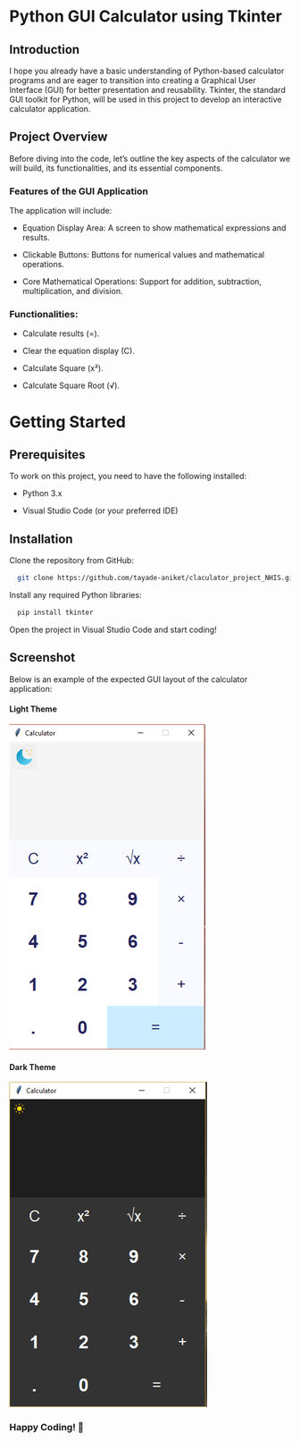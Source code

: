 # Python GUI Calculator using Tkinter
## Introduction
I hope you already have a basic understanding of Python-based calculator programs and are eager to transition into creating a Graphical User Interface (GUI) for better presentation and reusability. Tkinter, the standard GUI toolkit for Python, will be used in this project to develop an interactive calculator application.

## Project Overview
Before diving into the code, let’s outline the key aspects of the calculator we will build, its functionalities, and its essential components.

### Features of the GUI Application
The application will include:
* Equation Display Area: A screen to show mathematical expressions and results.

* Clickable Buttons: Buttons for numerical values and mathematical operations.

* Core Mathematical Operations: Support for addition, subtraction, multiplication, and division.

### Functionalities:

* Calculate results (=).

* Clear the equation display (C).

* Calculate Square (x²).

* Calculate Square Root (√).


# Getting Started

## Prerequisites
To work on this project, you need to have the following installed:

* Python 3.x

* Visual Studio Code (or your preferred IDE)
 

## Installation

Clone the repository from GitHub:

```bash
  git clone https://github.com/tayade-aniket/claculator_project_NHIS.git
```

Install any required Python libraries:

```bash
  pip install tkinter
```

Open the project in Visual Studio Code and start coding!


## Screenshot
Below is an example of the expected GUI layout of the calculator application:

#### Light Theme
![calculator](assets/Screenshot.PNG)

#### Dark Theme
![calculator](assets/Screenshot2.PNG)




### Happy Coding! 🎉